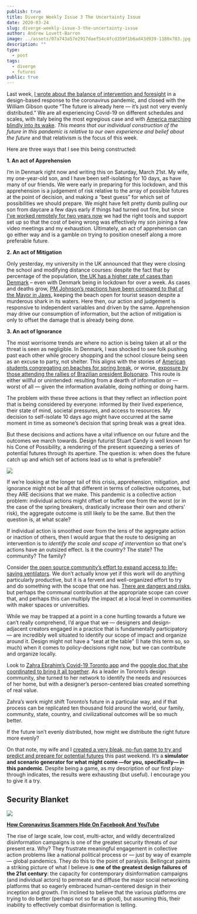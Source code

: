```yaml
---
publish: true
title: Diverge Weekly Issue 3 The Uncertainty Issue
date: 2020-03-24
slug: diverge-weekly-issue-3-the-uncertainty-issue
author: Andrew Lovett-Barron
image: ../assets/07a743a57e2917daef54c4fcd359f1b6ad43d939-1180x783.jpg
description: ""
type:
  - post
tags:
  - diverge
  - futures
public: true
---
```


Last week, [I wrote about the balance of intervention and foresight](https://andrewlb.com/diverge-weekly-issue-2-the-global-pandemic-issue/) in a design-based response to the coronavirus pandemic, and closed with the William Gibson quote “The future is already here — it’s just not very evenly distributed.” We are all experiencing Covid-19 on different schedules and scales, with Italy being the most egregious case and with [America marching blindly into its wake](https://www.politico.com/news/2020/03/24/trump-wants-to-restart-economy-by-mid-april-146398). _This means that our individual construction of the future in this pandemic is relative to our own experience and belief about the future_ and that relativism is the focus of this week.

Here are three ways that I see this being constructed:

**1. An act of Apprehension**

I’m in Denmark right now and writing this on Saturday, March 21st. My wife, my one-year-old son, and I have been self-isolating for 10 days, as have many of our friends. We were early in preparing for this lockdown, and this apprehension is a judgement of risk relative to the array of possible futures at the point of decision, and making a “best guess” for which set of possibilities we should prepare. We might have felt pretty dumb pulling our son from daycare a few days early if things had turned out fine, but since [I’ve worked remotely for two years now](https://andrewlb.com/writing/remotework/) we had the right tools and support set up so that the cost of being wrong was effectively my son joining a few video meetings and my exhaustion. Ultimately, an act of apprehension can go either way and is a gamble on trying to position oneself along a more preferable future.

**2. An act of Mitigation**

Only yesterday, my university in the UK announced that they were closing the school and modifying distance courses: despite the fact that by percentage of the population, [the UK has a higher rate of cases than Denmark](https://cream.io/?m=tcpp&r=United%20States%2C-45&r=Italy%2C-35&r=South%20Korea%2C-31&r=Denmark%2C-45&r=United%20Kingdom%2C-45&s=log&z=3) – even with Denmark being in lockdown for over a week. As cases and deaths grow, [PM Johnson’s reactions have been compared to that of the Mayor in Jaws](https://www.theguardian.com/commentisfree/2020/mar/20/coronavirus-myth-economy-uk-business-life-death), keeping the beach open for tourist season despite a murderous shark in its waters. Here then, our action and judgement is responsive to independent variables and driven by the same. Apprehension may drive our consumption of information, but the action of mitigation is only to offset the damage that is already being done.

**3. An act of Ignorance**

The most worrisome trends are where no action is being taken at all or the threat is seen as negligible. In Denmark, I was shocked to see folk pushing past each other while grocery shopping and the school closure being seen as an excuse to party, not shelter. This aligns with the stories of [American students congregating on beaches for spring break](https://www.bbc.com/news/av/world-us-canada-51955362/us-students-party-on-spring-break-despite-coronavirus), or worse, [exposure by those attending the rallies of Brazilian president Bolsonaro](https://politica.estadao.com.br/noticias/geral,bolsonaro-tem-contato-direto-com-ao-menos-272-pessoas-durante-ato-mostra-video,70003234397). This route is either willful or unintended: resulting from a dearth of information or — worst of all — given the information available, doing nothing or doing harm.

The problem with these three actions is that they reflect an inflection point that is being considered by everyone: informed by their lived experience, their state of mind, societal pressures, and access to resources. My decision to self-isolate 10 days ago might have occurred at the same moment in time as someone’s decision that spring break was a great idea.

But these decisions and actions have a vital influence on our future and the outcomes we march towards. Design futurist Stuart Candy is well known for his Cone of Possibility, a rendering of the present squeezing a series of potential futures through its aperture. The question is: when does the future catch up and which set of actions lead us to what is preferable?

![](../assets/d6002187139aebae1ee9dc809213a5e65e7916a2-1180x1062.png)

If we’re looking at the longer tail of this crisis, apprehension, mitigation, and ignorance might not be all that different in terms of collective outcomes, but they ARE decisions that we make. This pandemic is a collective action problem: individual actions might offset or buffer one from the worst (or in the case of the spring breakers, drastically increase their own and others’ risk), the aggregate outcome is still likely to be the same. But then the question is, at what scale?

If individual action is smoothed over from the lens of the aggregate action or inaction of others, then I would argue that the route to designing an intervention is to _identify the scale and scope of intervention_ so that one's actions have an outsized effect. Is it the country? The state? The community? The family?

Consider [the open source community’s effort to expand access to life-saving ventilators](https://github.com/PubInv/covid19-vent-list). We don’t actually know yet if this work will do anything particularly productive, but it is a fervent and well-organized effort to try and do something with the scope that one has. [There are dangers and risks](https://www.vice.com/en_us/article/5dm4mb/people-are-trying-to-make-diy-ventilators-to-meet-coronavirus-demand), but perhaps the communal contribution at the appropriate scope can cover that, and perhaps this can multiply the impact at a local level in communities with maker spaces or universities.

While we may be trapped at a point in a cone hurtling towards a future we can’t really comprehend, I’d argue that we — designers and design-adjacent creators engaged in a practice that is fundamentally participatory — are incredibly well situated to identify our scope of impact and organize around it. Design might not have a “seat at the table” (I hate this term so, so much) when it comes to policy-decisions right now, but we can contribute and organize locally.

Look to [Zahra Ebrahim’s Covid-19 Toronto app](https://covidto.glideapp.io/) and the [google doc that she coordinated to bring it all together](https://docs.google.com/spreadsheets/d/18IAn2bwZeYj2Oy9TdGCO8wB3w3lv3wnLMpyzEYFfWDI/edit). As a leader in Toronto’s design community, she turned to her network to identify the needs and resources of her home, but with a designer’s person-centered bias created something of real value.

Zahra’s work might shift Toronto’s future in a particular way, and if that process can be replicated ten thousand fold around the world, our family, community, state, country, and civilizational outcomes will be so much better.

If the future isn’t evenly distributed, how might we distribute the right future more evenly?

On that note, my wife and I [created a very bleak, no-fun game to try and predict and prepare for potential futures](https://andrewlb.com/covid-anxiety/) this past weekend. It’s a **simulator and scenario generator for what might come —for you, specifically— in this pandemic**. Despite being a game, as my description of our first play-through indicates, the results were exhausting (but useful). I encourage you to give it a try.

## Security Blanket

![](../assets/36fd0fcfbbf7f6b64f7064c2207abdf86d0e6241-550x305.jpg)

[**How Coronavirus Scammers Hide On Facebook And YouTube**](https://www.bellingcat.com/news/rest-of-world/2020/03/19/how-coronavirus-scammers-hide-on-facebook-and-youtube/)

The rise of large scale, low cost, multi-actor, and wildly decentralized disinformation campaigns is one of the greatest security threats of our present era. Why? They frustrate meaningful engagement in collective action problems like a national political process or — just by way of example — global pandemics. They do this to the point of paralysis. Bellingcat paints a striking picture of what I believe is **one of the greatest design failures of the 21st century**: the capacity for contemporary disinformation campaigns (and individual actors) to permeate and diffuse the major social networking platforms that so eagerly embraced human-centered design in their inception and growth. I’m inclined to believe that the various platforms _are_ trying to do better (perhaps not so far as good), but assuming this, their inability to effectively combat disinformation is telling.
